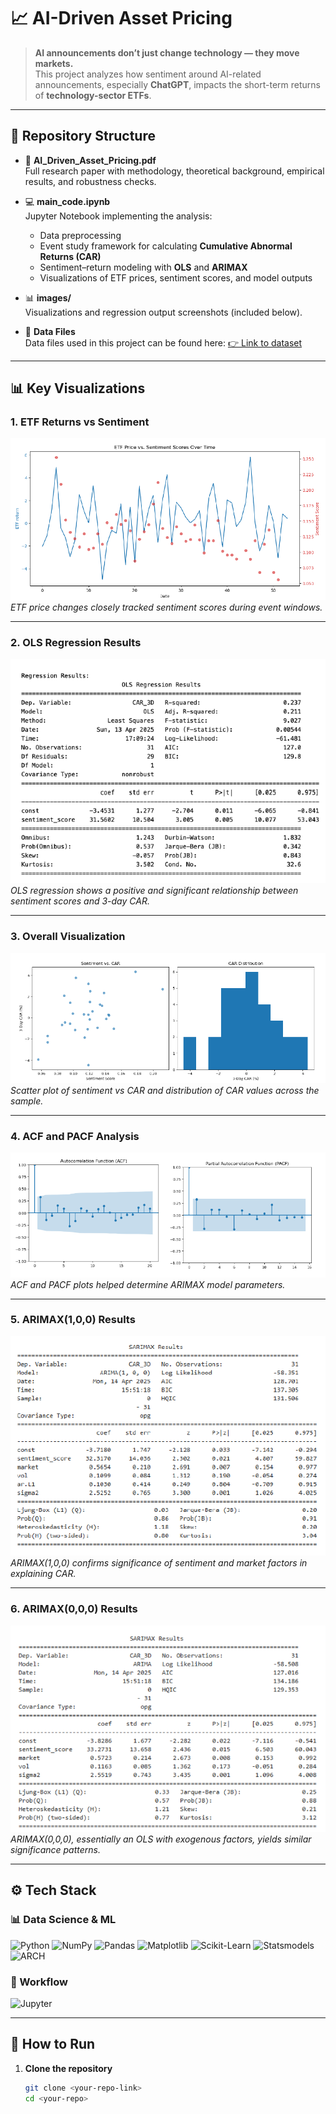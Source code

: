 # 📈 AI-Driven Asset Pricing  

> **AI announcements don’t just change technology — they move markets.**  
This project analyzes how sentiment around AI-related announcements, especially **ChatGPT**, impacts the short-term returns of **technology-sector ETFs**.  

---

## 📂 Repository Structure  

- 📑 **AI_Driven_Asset_Pricing.pdf**  
  Full research paper with methodology, theoretical background, empirical results, and robustness checks.  

- 💻 **main_code.ipynb**  
  Jupyter Notebook implementing the analysis:  
  - Data preprocessing  
  - Event study framework for calculating **Cumulative Abnormal Returns (CAR)**  
  - Sentiment–return modeling with **OLS** and **ARIMAX**  
  - Visualizations of ETF prices, sentiment scores, and model outputs  

- 📊 **images/**  
  Visualizations and regression output screenshots (included below).  

- 📁 **Data Files**  
  Data files used in this project can be found here: [👉 Link to dataset]()  

---

## 📊 Key Visualizations  

### 1. ETF Returns vs Sentiment  
![ETF vs Sentiment](/SRC/1-ETFpricevsSentimentScores.png)  
*ETF price changes closely tracked sentiment scores during event windows.*  

---

### 2. OLS Regression Results  
![OLS Regression](/SRC/2-OLSRegressionResult.png)  
*OLS regression shows a positive and significant relationship between sentiment scores and 3-day CAR.*  

---

### 3. Overall Visualization  
![Overall Visualization](/SRC/3-OverallVisualization.png)  
*Scatter plot of sentiment vs CAR and distribution of CAR values across the sample.*  

---

### 4. ACF and PACF Analysis  
![ACF PACF](/SRC/4-CAR'sACFandPACF.png)  
*ACF and PACF plots helped determine ARIMAX model parameters.*  

---

### 5. ARIMAX(1,0,0) Results  
![ARIMAX(1,0,0)](/SRC/5-ARIMAXRegressionResult.png)  
*ARIMAX(1,0,0) confirms significance of sentiment and market factors in explaining CAR.*  

---

### 6. ARIMAX(0,0,0) Results  
![ARIMAX(0,0,0)](/SRC/6-ARIMAX_RegressionResult.png)  
*ARIMAX(0,0,0), essentially an OLS with exogenous factors, yields similar significance patterns.*  

---

## ⚙️ Tech Stack  

### 📊 Data Science & ML  
![Python](https://img.shields.io/badge/Python-3776AB?style=for-the-badge&logo=python&logoColor=white)
![NumPy](https://img.shields.io/badge/Numpy-013243?style=for-the-badge&logo=numpy&logoColor=white)
![Pandas](https://img.shields.io/badge/Pandas-150458?style=for-the-badge&logo=pandas&logoColor=white)
![Matplotlib](https://img.shields.io/badge/Matplotlib-11557c?style=for-the-badge&logo=plotly&logoColor=white)
![Scikit-Learn](https://img.shields.io/badge/Scikit--Learn-F7931E?style=for-the-badge&logo=scikit-learn&logoColor=white)
![Statsmodels](https://img.shields.io/badge/Statsmodels-333333?style=for-the-badge)
![ARCH](https://img.shields.io/badge/ARCH-E34F26?style=for-the-badge)

### 📓 Workflow  
![Jupyter](https://img.shields.io/badge/Jupyter-F37626?style=for-the-badge&logo=jupyter&logoColor=white)

---

## 🚀 How to Run  

1. **Clone the repository**  
   ```bash
   git clone <your-repo-link>
   cd <your-repo>
